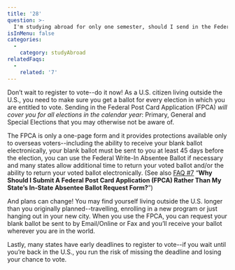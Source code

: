 ```yaml
---
title: '28'
question: >-
  I'm studying abroad for only one semester, should I send in the Federal Post Card Application (FPCA) to register to vote or wait until I get back to the US?
isInMenu: false
categories:
  - 
    category: studyAbroad
relatedFaqs:
  - 
    related: '7'
---
```

Don’t wait to register to vote--do it now! As a U.S. citizen living outside the U.S., you need to make sure you get a ballot for every election in which you are entitled to vote. Sending in the Federal Post Card Application (FPCA) *will cover you for all elections in the calendar year*: Primary, General and Special Elections that you may otherwise not be aware of.

The FPCA is only a one-page form and it provides protections available only to overseas voters--including the ability to receive your blank ballot electronically, your blank ballot must be sent to you at least 45 days before the election, you can use the Federal Write-In Absentee Ballot if necessary and many states allow additional time to return your voted ballot and/or the ability to return your voted ballot electronically. (See also [FAQ #7](/faqs/7) “**Why Should I Submit A Federal Post Card Application (FPCA) Rather Than My State’s In-State Absentee Ballot Request Form?**”)

And plans can change! You may find yourself living outside the U.S. longer than you originally planned--travelling, enrolling in a new program or just hanging out in your new city. When you use the FPCA, you can request your blank ballot be sent to by Email/Online or Fax and you’ll receive your ballot wherever you are in the world.

Lastly, many states have early deadlines to register to vote--if you wait until you’re back in the U.S., you run the risk of missing the deadline and losing your chance to vote.